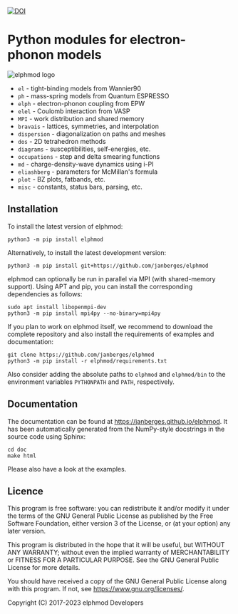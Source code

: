 [![DOI](https://zenodo.org/badge/330427606.svg)](https://zenodo.org/badge/latestdoi/330427606)

# Python modules for electron-phonon models

![elphmod logo](https://raw.githubusercontent.com/janberges/elphmod/master/logo/logo.svg)

* `el` - tight-binding models from Wannier90
* `ph` - mass-spring models from Quantum ESPRESSO
* `elph` - electron-phonon coupling from EPW
* `elel` - Coulomb interaction from VASP
* `MPI` - work distribution and shared memory
* `bravais` - lattices, symmetries, and interpolation
* `dispersion` - diagonalization on paths and meshes
* `dos` - 2D tetrahedron methods
* `diagrams` - susceptibilities, self-energies, etc.
* `occupations` - step and delta smearing functions
* `md` - charge-density-wave dynamics using i-PI
* `eliashberg` - parameters for McMillan's formula
* `plot` - BZ plots, fatbands, etc.
* `misc` - constants, status bars, parsing, etc.

## Installation

To install the latest version of elphmod:

    python3 -m pip install elphmod

Alternatively, to install the latest development version:

    python3 -m pip install git+https://github.com/janberges/elphmod

elphmod can optionally be run in parallel via MPI (with shared-memory support).
Using APT and pip, you can install the corresponding dependencies as follows:

    sudo apt install libopenmpi-dev
    python3 -m pip install mpi4py --no-binary=mpi4py

If you plan to work on elphmod itself, we recommend to download the complete
repository and also install the requirements of examples and documentation:

    git clone https://github.com/janberges/elphmod
    python3 -m pip install -r elphmod/requirements.txt

Also consider adding the absolute paths to `elphmod` and `elphmod/bin` to the
environment variables `PYTHONPATH` and `PATH`, respectively.

## Documentation

The documentation can be found at <https://janberges.github.io/elphmod>. It has
been automatically generated from the NumPy-style docstrings in the source code
using Sphinx:

    cd doc
    make html

Please also have a look at the examples.

## Licence

This program is free software: you can redistribute it and/or modify it under
the terms of the GNU General Public License as published by the Free Software
Foundation, either version 3 of the License, or (at your option) any later
version.

This program is distributed in the hope that it will be useful, but WITHOUT ANY
WARRANTY; without even the implied warranty of MERCHANTABILITY or FITNESS FOR A
PARTICULAR PURPOSE. See the GNU General Public License for more details.

You should have received a copy of the GNU General Public License along with
this program. If not, see <https://www.gnu.org/licenses/>.

Copyright (C) 2017-2023 elphmod Developers
